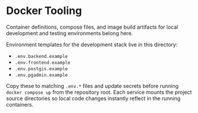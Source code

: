 # Docker Tooling

Container definitions, compose files, and image build artifacts for local development and testing environments belong here.

Environment templates for the development stack live in this directory:

- `.env.backend.example`
- `.env.frontend.example`
- `.env.postgis.example`
- `.env.pgadmin.example`

Copy these to matching `.env.*` files and update secrets before running `docker compose up` from the repository root. Each service mounts the project source directories so local code changes instantly reflect in the running containers.
